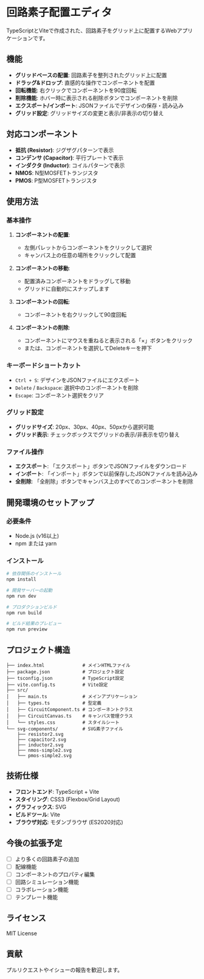 # 回路素子配置エディタ

TypeScriptとViteで作成された、回路素子をグリッド上に配置するWebアプリケーションです。

## 機能

- **グリッドベースの配置**: 回路素子を整列されたグリッド上に配置
- **ドラッグ&ドロップ**: 直感的な操作でコンポーネントを配置
- **回転機能**: 右クリックでコンポーネントを90度回転
- **削除機能**: ホバー時に表示される削除ボタンでコンポーネントを削除
- **エクスポート/インポート**: JSONファイルでデザインの保存・読み込み
- **グリッド設定**: グリッドサイズの変更と表示/非表示の切り替え

## 対応コンポーネント

- **抵抗 (Resistor)**: ジグザグパターンで表示
- **コンデンサ (Capacitor)**: 平行プレートで表示
- **インダクタ (Inductor)**: コイルパターンで表示
- **NMOS**: N型MOSFETトランジスタ
- **PMOS**: P型MOSFETトランジスタ

## 使用方法

### 基本操作

1. **コンポーネントの配置**:
   - 左側パレットからコンポーネントをクリックして選択
   - キャンバス上の任意の場所をクリックして配置

2. **コンポーネントの移動**:
   - 配置済みコンポーネントをドラッグして移動
   - グリッドに自動的にスナップします

3. **コンポーネントの回転**:
   - コンポーネントを右クリックして90度回転

4. **コンポーネントの削除**:
   - コンポーネントにマウスを重ねると表示される「×」ボタンをクリック
   - または、コンポーネントを選択してDeleteキーを押下

### キーボードショートカット

- `Ctrl + S`: デザインをJSONファイルにエクスポート
- `Delete` / `Backspace`: 選択中のコンポーネントを削除
- `Escape`: コンポーネント選択をクリア

### グリッド設定

- **グリッドサイズ**: 20px、30px、40px、50pxから選択可能
- **グリッド表示**: チェックボックスでグリッドの表示/非表示を切り替え

### ファイル操作

- **エクスポート**: 「エクスポート」ボタンでJSONファイルをダウンロード
- **インポート**: 「インポート」ボタンで以前保存したJSONファイルを読み込み
- **全削除**: 「全削除」ボタンでキャンバス上のすべてのコンポーネントを削除

## 開発環境のセットアップ

### 必要条件

- Node.js (v16以上)
- npm または yarn

### インストール

```bash
# 依存関係のインストール
npm install

# 開発サーバーの起動
npm run dev

# プロダクションビルド
npm run build

# ビルド結果のプレビュー
npm run preview
```

## プロジェクト構造

```
├── index.html              # メインHTMLファイル
├── package.json            # プロジェクト設定
├── tsconfig.json           # TypeScript設定
├── vite.config.ts          # Vite設定
├── src/
│   ├── main.ts             # メインアプリケーション
│   ├── types.ts            # 型定義
│   ├── CircuitComponent.ts # コンポーネントクラス
│   ├── CircuitCanvas.ts    # キャンバス管理クラス
│   └── styles.css          # スタイルシート
└── svg-components/         # SVG素子ファイル
    ├── resistor2.svg
    ├── capacitor2.svg
    ├── inductor2.svg
    ├── nmos-simple2.svg
    └── pmos-simple2.svg
```

## 技術仕様

- **フロントエンド**: TypeScript + Vite
- **スタイリング**: CSS3 (Flexbox/Grid Layout)
- **グラフィックス**: SVG
- **ビルドツール**: Vite
- **ブラウザ対応**: モダンブラウザ (ES2020対応)

## 今後の拡張予定

- [ ] より多くの回路素子の追加
- [ ] 配線機能
- [ ] コンポーネントのプロパティ編集
- [ ] 回路シミュレーション機能
- [ ] コラボレーション機能
- [ ] テンプレート機能

## ライセンス

MIT License

## 貢献

プルリクエストやイシューの報告を歓迎します。
